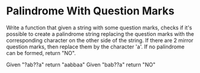 # Palindrome With Question Marks

Write a function that given a string with some question marks, checks if it's possible to create a palindrome string replacing the question marks with the corresponding character on the other side of the string.
If there are 2 mirror question marks, then replace them by the character 'a'.
If no palindrome can be formed, return "NO".

Given "?ab??a" return "aabbaa"
Given "bab??a" return "NO"